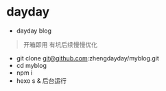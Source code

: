 # dayday

* dayday blog
>开箱即用 有坑后续慢慢优化
* git clone git@github.com:zhengdayday/myblog.git
* cd myblog
* npm i
* hexo s &  后台运行
